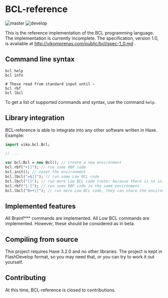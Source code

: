 # BCL-reference
![master](https://travis-ci.org/ViKomprenas/bcl-reference.svg?branch=master) ![develop](https://travis-ci.org/ViKomprenas/bcl-reference.svg?branch=develop)

This is the reference implementation of the BCL programming language. The implementation is currently incomplete. The specification, version 1.0, is available at http://vikomprenas.com/public/bcl/spec-1_0.md .

## Command line syntax
```
bcl help
bcl info

# These read from standard input until ~
bcl rbf
bcl lbcl
```

To get a list of supported commands and syntax, use the command `help`.

## Library integration
BCL-reference is able to integrate into any other software written in Haxe. Example:
```haxe
import viko.bcl.Bcl;

// ...

var bcl:Bcl = new Bcl(); // create a new environment
bcl.rbf("+[]"); // run some RBF code
bcl.init(); // reset the environment
bcl.lbcl("=$[]"); // run some Low BCL code
bcl.lbcl("[]"); // run more Low BCL code (note: because there is no init() we keep the environment!)
bcl.rbf("[-]"); // run some RBF code in the same environment
bcl.lbcl("0>+[]"); // run more Low BCL code, they can share the environment
```

## Implemented features
All Brainf\*\*\* commands are implemented. All Low BCL commands are implemented. However, these should be considered as in beta.

## Compiling from source
This project requires Haxe 3.2.0 and no other libraries. The project is kept in FlashDevelop format, so you may need that, or you can try to work it out yourself.

## Contributing
At this time, BCL-reference is closed to contributions.
